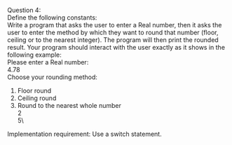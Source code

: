 Question 4:\
Define the following constants:\
Write a program that asks the user to enter a Real number, then it asks the user to enter the method by which they want to round that number (floor, ceiling or to the nearest integer). The program will then print the rounded result.
Your program should interact with the user exactly as it shows in the following example:\
Please enter a Real number:\
4.78\
Choose your rounding method:
1. Floor round
2. Ceiling round
3. Round to the nearest whole number\
2\
5\

Implementation requirement: Use a switch statement.
